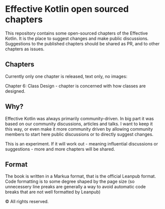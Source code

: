 # Effective Kotlin open sourced chapters

This repository contains some open-sourced chapters of the Effective Kotlin. It is the place to suggest changes and make public discussions. Suggestions to the published chapters should be shared as PR, and to other chapters as issues.

## Chapters

Currently only one chapter is released, text only, no images: 

Chapter 6: Class Design - chapter is concerned with how classes are designed. 


## Why?

Effective Kotlin was always primarily community-driven. In big part it was based on our community discussions, articles and talks. I want to keep it this way, or even make it more community driven by allowing community members to start here public discussions  or to directly suggest changes. 

This is an experiment. If it will work out - meaning influential discussions or suggestions - more and more chapters will be shared.

## Format

The book is written in a Markua format, that is the official Leanpub format. Code formatting is to some degree shaped by the page size (so unnecessery line preaks are generally a way to avoid automatic code breaks that are not well formatted by Leanpub)

© All rights reserved.
